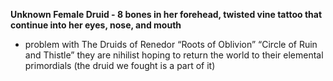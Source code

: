 **Unknown Female Druid - 8 bones in her forehead, twisted vine tattoo that continue into her eyes, nose, and mouth**
- problem with The Druids of Renedor “Roots of Oblivion” “Circle of Ruin and Thistle” they are nihilist hoping to return the world to their elemental primordials (the druid we fought is a part of it)
